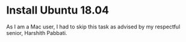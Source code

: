# Install Ubuntu 18.04

As I am a Mac user, I had to skip this task as advised by my respectful senior, Harshith Pabbati.

